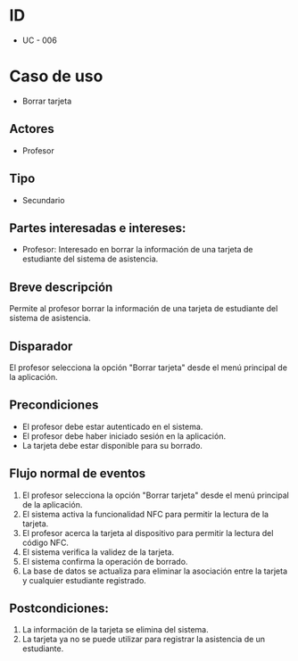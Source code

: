 # ID

- UC - 006

# Caso de uso

- Borrar tarjeta

## Actores

- Profesor

## Tipo

- Secundario

## Partes interesadas e intereses:

- Profesor: Interesado en borrar la información de una tarjeta de estudiante del sistema de asistencia.

## Breve descripción

Permite al profesor borrar la información de una tarjeta de estudiante del sistema de asistencia.

## Disparador

El profesor selecciona la opción "Borrar tarjeta" desde el menú principal de la aplicación.

## Precondiciones

- El profesor debe estar autenticado en el sistema.
- El profesor debe haber iniciado sesión en la aplicación.
- La tarjeta debe estar disponible para su borrado.

## Flujo normal de eventos

1. El profesor selecciona la opción "Borrar tarjeta" desde el menú principal de la aplicación.
2. El sistema activa la funcionalidad NFC para permitir la lectura de la tarjeta.
3. El profesor acerca la tarjeta al dispositivo para permitir la lectura del código NFC.
4. El sistema verifica la validez de la tarjeta.
5. El sistema confirma la operación de borrado.
6. La base de datos se actualiza para eliminar la asociación entre la tarjeta y cualquier estudiante registrado.

## Postcondiciones:

1. La información de la tarjeta se elimina del sistema.
2. La tarjeta ya no se puede utilizar para registrar la asistencia de un estudiante.
